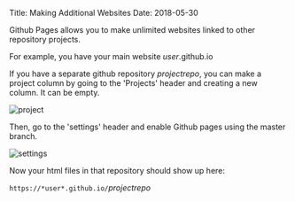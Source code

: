 Title: Making Additional Websites
Date: 2018-05-30

Github Pages allows you to make unlimited websites linked to other repository projects.

For example, you have your main website *user*.github.io

If you have a separate github repository *projectrepo*, you can make a project column by going to the 'Projects' header and creating a new column. It can be empty.  

![project]({filename}../images/project.png)

Then, go to the 'settings' header and enable Github pages using the master branch.  

![settings]({filename}../images/projsettings.png)

Now your html files in that repository should show up here:  

```https://*user*.github.io/```*projectrepo*
